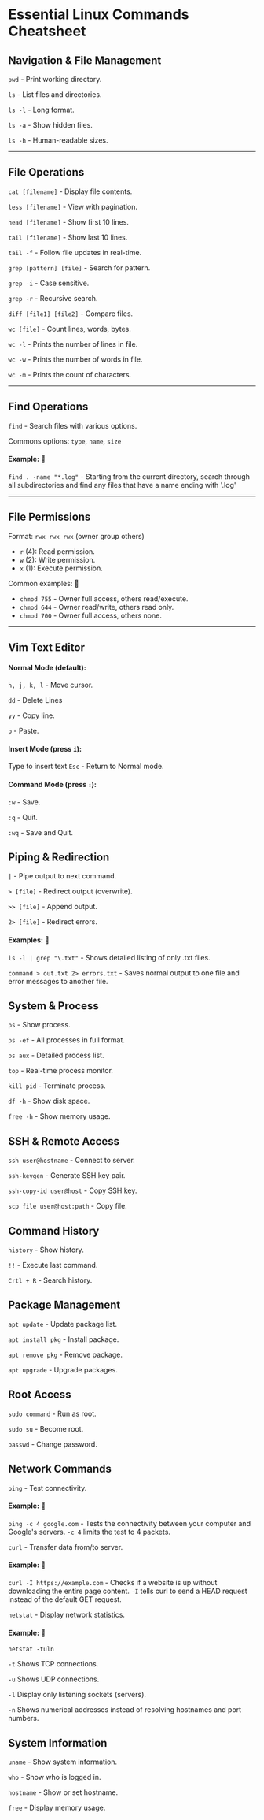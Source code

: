 # Essential Linux Commands Cheatsheet 

## Navigation & File Management 

`pwd` - Print working directory.

`ls` - List files and directories.

`ls -l` - Long format.

`ls -a` - Show hidden files.

`ls -h` - Human-readable sizes.

------------

## File Operations 

`cat [filename]` - Display file contents.

`less [filename]` - View with pagination.

`head [filename]` - Show first 10 lines.

`tail [filename]` - Show last 10 lines.

`tail -f` - Follow file updates in real-time.

`grep [pattern] [file]` - Search for pattern.

`grep -i` - Case sensitive.

`grep -r` - Recursive search.


`diff [file1] [file2]` - Compare files.

`wc [file]` - Count lines, words, bytes.

`wc -l` - Prints the number of lines in file.

`wc -w` - Prints the number of words in file.

`wc -m` - Prints the count of characters.

------------
## Find Operations 

`find` - Search files with various options.

Commons options: `type`, `name`, `size`

#### Example: 👀

`find . -name "*.log"` - Starting from the current directory, search through all subdirectories and find any files that have a name ending with '.log' 

------------
## File Permissions

Format: `rwx rwx rwx` (owner group others)
- `r` (4): Read permission.
- `w` (2): Write permission.
- `x` (1): Execute permission.

Common examples: 👀
- `chmod 755` - Owner full access, others read/execute.
- `chmod 644` - Owner read/write, others read only.
- `chmod 700` - Owner full access, others none.

------------
## Vim Text Editor

#### Normal Mode (default):

`h, j, k, l` - Move cursor.

`dd` - Delete Lines

`yy` - Copy line.

`p` - Paste.


#### Insert Mode (press `i`):

Type to insert text
`Esc` - Return to Normal mode.


#### Command Mode (press `:`):

`:w` - Save.

`:q` - Quit.

`:wq` - Save and Quit.

## Piping & Redirection

`|` - Pipe output to next command.

`> [file]` - Redirect output (overwrite).

`>> [file]` - Append output.

`2> [file]` - Redirect errors.

#### Examples: 👀

`ls -l | grep "\.txt"` - Shows detailed listing of only .txt files.


`command > out.txt 2> errors.txt` - Saves normal output to one file and error messages to another file.

## System & Process

`ps` - Show process.

`ps -ef` - All processes in full format.

`ps aux` - Detailed process list.


`top` - Real-time process monitor.

`kill pid` - Terminate process.

`df -h` - Show disk space.

`free -h` - Show memory usage.


## SSH & Remote Access

`ssh user@hostname` - Connect to server.

`ssh-keygen` - Generate SSH key pair.

`ssh-copy-id user@host` - Copy SSH key.

`scp file user@host:path` - Copy file.

## Command History

`history` - Show history.

`!!` - Execute last command.

`Crtl + R` - Search history.

## Package Management
`apt update` - Update package list.

`apt install pkg` - Install package.

`apt remove pkg` - Remove package.

`apt upgrade` - Upgrade packages.

## Root Access

`sudo command` - Run as root.

`sudo su` - Become root.

`passwd` - Change password.

## Network Commands

`ping` - Test connectivity.

#### Example: 👀

`ping -c 4 google.com` - Tests the connectivity between your computer and Google's servers. `-c 4` limits the test to 4 packets.

`curl` - Transfer data from/to server.

#### Example: 👀

`curl -I https://example.com` - Checks if a website is up without downloading the entire page content. `-I` tells curl to send a HEAD request instead of the default GET request.

`netstat` - Display network statistics.

#### Example: 👀

`netstat -tuln`

`-t` Shows TCP connections.

`-u` Shows UDP connections.

`-l` Display only listening sockets (servers).

`-n` Shows numerical addresses instead of resolving hostnames and port numbers.

## System Information

`uname` - Show system information.

`who` - Show who is logged in.

`hostname` - Show or set hostname.

`free` - Display memory usage.

